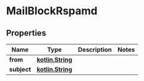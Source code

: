 # MailBlockRspamd

## Properties
Name | Type | Description | Notes
------------ | ------------- | ------------- | -------------
**from** | [**kotlin.String**](.md) |  | 
**subject** | [**kotlin.String**](.md) |  | 
